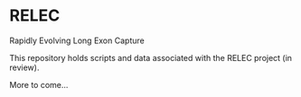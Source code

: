 # RELEC
Rapidly Evolving Long Exon Capture

This repository holds scripts and data associated with the RELEC project (in review).

More to come...

